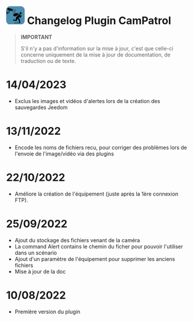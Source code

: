 ![CamPatrol Icon](../images/camPatrol_icon-50.png) Changelog Plugin CamPatrol
==

>**IMPORTANT**
>
>S'il n'y a pas d'information sur la mise à jour, c'est que celle-ci concerne uniquement de la mise à jour de documentation, de traduction ou de texte.

14/04/2023
==
- Exclus les images et vidéos d'alertes lors de la création des sauvegardes Jeedom


13/11/2022
==
- Encode les noms de fichiers recu, pour corriger des problèmes lors de l'envoie de l'image/vidéo via des plugins
  

22/10/2022
==
- Améliore la création de l'équipement (juste après la 1ère connexion FTP).


25/09/2022
==

- Ajout du stockage des fichiers venant de la caméra
- La command Alert contains le chemin du ficher pour pouvoir l'utiliser dans un scénario
- Ajout d'un paramètre de l'équipement pour supprimer les anciens fichiers
- Mise à jour de la doc


10/08/2022
==

- Première version du plugin

